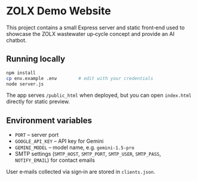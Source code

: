 # ZOLX Demo Website

This project contains a small Express server and static front‑end used to showcase the ZOLX wastewater up‑cycle concept and provide an AI chatbot.

## Running locally

```bash
npm install
cp env.example .env        # edit with your credentials
node server.js
```

The app serves `/public_html` when deployed, but you can open `index.html` directly for static preview.

## Environment variables

- `PORT` – server port
- `GOOGLE_API_KEY` – API key for Gemini
- `GEMINI_MODEL` – model name, e.g. `gemini-1.5-pro`
- SMTP settings (`SMTP_HOST`, `SMTP_PORT`, `SMTP_USER`, `SMTP_PASS`, `NOTIFY_EMAIL`) for contact emails

User e‑mails collected via sign‑in are stored in `clients.json`.
